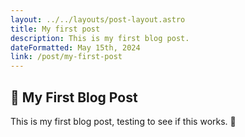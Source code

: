 ```yaml
---
layout: ../../layouts/post-layout.astro
title: My first post
description: This is my first blog post.
dateFormatted: May 15th, 2024
link: /post/my-first-post
---
```


## 📝 **My First Blog Post**

This is my first blog post, testing to see if this works. 🤖
